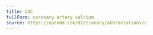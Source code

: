 ```yaml
---
title: CAC
fullForm: coronary artery calcium
source: https://openmd.com/dictionary/abbreviations/c
---
```

